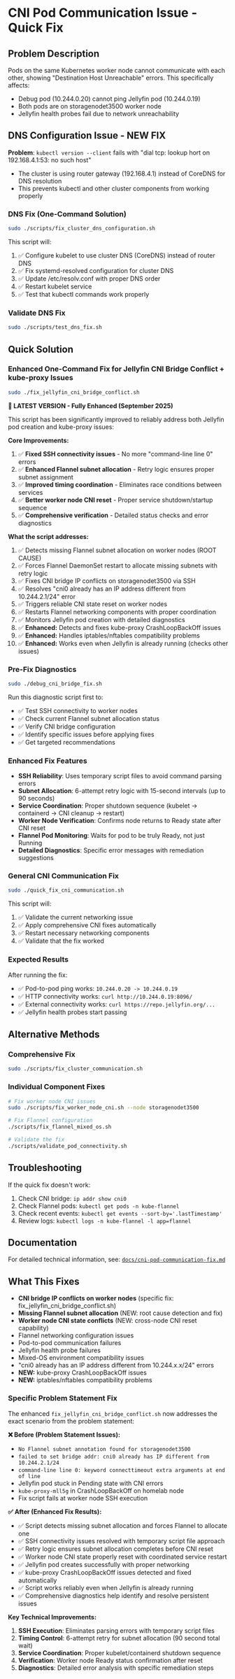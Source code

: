 # CNI Pod Communication Issue - Quick Fix

## Problem Description
Pods on the same Kubernetes worker node cannot communicate with each other, showing "Destination Host Unreachable" errors. This specifically affects:
- Debug pod (10.244.0.20) cannot ping Jellyfin pod (10.244.0.19)
- Both pods are on storagenodet3500 worker node
- Jellyfin health probes fail due to network unreachability

## DNS Configuration Issue - NEW FIX
**Problem**: `kubectl version --client` fails with "dial tcp: lookup hort on 192.168.4.1:53: no such host"
- The cluster is using router gateway (192.168.4.1) instead of CoreDNS for DNS resolution
- This prevents kubectl and other cluster components from working properly

### DNS Fix (One-Command Solution)
```bash
sudo ./scripts/fix_cluster_dns_configuration.sh
```

This script will:
1. ✅ Configure kubelet to use cluster DNS (CoreDNS) instead of router DNS
2. ✅ Fix systemd-resolved configuration for cluster DNS
3. ✅ Update /etc/resolv.conf with proper DNS order
4. ✅ Restart kubelet service
5. ✅ Test that kubectl commands work properly

### Validate DNS Fix
```bash
sudo ./scripts/test_dns_fix.sh
```

## Quick Solution

### Enhanced One-Command Fix for Jellyfin CNI Bridge Conflict + kube-proxy Issues
```bash
sudo ./fix_jellyfin_cni_bridge_conflict.sh
```

**🚀 LATEST VERSION - Fully Enhanced (September 2025)**

This script has been significantly improved to reliably address both Jellyfin pod creation and kube-proxy issues:

**Core Improvements:**
1. ✅ **Fixed SSH connectivity issues** - No more "command-line line 0" errors
2. ✅ **Enhanced Flannel subnet allocation** - Retry logic ensures proper subnet assignment
3. ✅ **Improved timing coordination** - Eliminates race conditions between services
4. ✅ **Better worker node CNI reset** - Proper service shutdown/startup sequence
5. ✅ **Comprehensive verification** - Detailed status checks and error diagnostics

**What the script addresses:**
1. ✅ Detects missing Flannel subnet allocation on worker nodes (ROOT CAUSE)
2. ✅ Forces Flannel DaemonSet restart to allocate missing subnets with retry logic
3. ✅ Fixes CNI bridge IP conflicts on storagenodet3500 via SSH
4. ✅ Resolves "cni0 already has an IP address different from 10.244.2.1/24" error  
5. ✅ Triggers reliable CNI state reset on worker nodes
6. ✅ Restarts Flannel networking components with proper coordination
7. ✅ Monitors Jellyfin pod creation with detailed diagnostics
8. ✅ **Enhanced:** Detects and fixes kube-proxy CrashLoopBackOff issues
9. ✅ **Enhanced:** Handles iptables/nftables compatibility problems
10. ✅ **Enhanced:** Works even when Jellyfin is already running (checks other issues)

### Pre-Fix Diagnostics
```bash
sudo ./debug_cni_bridge_fix.sh
```

Run this diagnostic script first to:
- ✅ Test SSH connectivity to worker nodes
- ✅ Check current Flannel subnet allocation status  
- ✅ Verify CNI bridge configuration
- ✅ Identify specific issues before applying fixes
- ✅ Get targeted recommendations

### Enhanced Fix Features
- **SSH Reliability**: Uses temporary script files to avoid command parsing errors
- **Subnet Allocation**: 6-attempt retry logic with 15-second intervals (up to 90 seconds)
- **Service Coordination**: Proper shutdown sequence (kubelet → containerd → CNI cleanup → restart)
- **Worker Node Verification**: Confirms node returns to Ready state after CNI reset
- **Flannel Pod Monitoring**: Waits for pod to be truly Ready, not just Running
- **Detailed Diagnostics**: Specific error messages with remediation suggestions

### General CNI Communication Fix
```bash
sudo ./quick_fix_cni_communication.sh
```

This script will:
1. ✅ Validate the current networking issue
2. ✅ Apply comprehensive CNI fixes automatically
3. ✅ Restart necessary networking components
4. ✅ Validate that the fix worked

### Expected Results
After running the fix:
- ✅ Pod-to-pod ping works: `10.244.0.20 -> 10.244.0.19`
- ✅ HTTP connectivity works: `curl http://10.244.0.19:8096/`
- ✅ External connectivity works: `curl https://repo.jellyfin.org/...`
- ✅ Jellyfin health probes start passing

## Alternative Methods

### Comprehensive Fix
```bash
sudo ./scripts/fix_cluster_communication.sh
```

### Individual Component Fixes
```bash
# Fix worker node CNI issues
sudo ./scripts/fix_worker_node_cni.sh --node storagenodet3500

# Fix Flannel configuration  
./scripts/fix_flannel_mixed_os.sh

# Validate the fix
./scripts/validate_pod_connectivity.sh
```

## Troubleshooting

If the quick fix doesn't work:
1. Check CNI bridge: `ip addr show cni0`
2. Check Flannel pods: `kubectl get pods -n kube-flannel`
3. Check recent events: `kubectl get events --sort-by='.lastTimestamp'`
4. Review logs: `kubectl logs -n kube-flannel -l app=flannel`

## Documentation
For detailed technical information, see: [`docs/cni-pod-communication-fix.md`](docs/cni-pod-communication-fix.md)

## What This Fixes
- **CNI bridge IP conflicts on worker nodes** (specific fix: fix_jellyfin_cni_bridge_conflict.sh)
- **Missing Flannel subnet allocation** (NEW: root cause detection and fix)
- **Worker node CNI state conflicts** (NEW: cross-node CNI reset capability)
- Flannel networking configuration issues
- Pod-to-pod communication failures
- Jellyfin health probe failures  
- Mixed-OS environment compatibility issues
- "cni0 already has an IP address different from 10.244.x.x/24" errors
- **NEW:** kube-proxy CrashLoopBackOff issues
- **NEW:** iptables/nftables compatibility problems

### Specific Problem Statement Fix
The enhanced `fix_jellyfin_cni_bridge_conflict.sh` now addresses the exact scenario from the problem statement:

**❌ Before (Problem Statement Issues):**
- `No Flannel subnet annotation found for storagenodet3500`
- `failed to set bridge addr: cni0 already has IP different from 10.244.2.1/24`
- `command-line line 0: keyword connecttimeout extra arguments at end of line`
- Jellyfin pod stuck in Pending state with CNI errors
- `kube-proxy-mll5g` in CrashLoopBackOff on homelab node
- Fix script fails at worker node SSH execution

**✅ After (Enhanced Fix Results):**
- ✅ Script detects missing subnet allocation and forces Flannel to allocate one
- ✅ SSH connectivity issues resolved with temporary script file approach
- ✅ Retry logic ensures subnet allocation completes before CNI reset
- ✅ Worker node CNI state properly reset with coordinated service restart
- ✅ Jellyfin pod creates successfully with proper networking
- ✅ kube-proxy CrashLoopBackOff issues detected and fixed automatically
- ✅ Script works reliably even when Jellyfin is already running
- ✅ Comprehensive diagnostics help identify and resolve persistent issues

**Key Technical Improvements:**
1. **SSH Execution**: Eliminates parsing errors with temporary script files
2. **Timing Control**: 6-attempt retry for subnet allocation (90 second total wait)
3. **Service Coordination**: Proper kubelet/containerd shutdown sequence
4. **Verification**: Worker node Ready status confirmation after reset
5. **Diagnostics**: Detailed error analysis with specific remediation steps